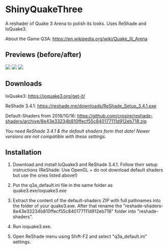 # ShinyQuakeThree

A reshader of Quake 3 Arena to polish its looks. Uses ReShade and IoQuake3.

About the Game Q3A:
https://en.wikipedia.org/wiki/Quake_III_Arena

## Previews (before/after) ##

<img src="https://i.imgur.com/Bn3pSCy.gif">

<img src="https://i.imgur.com/qTHe0SL.gif">

<img src="https://i.imgur.com/Oc8xoLL.gif">

## Downloads

IoQuake3: https://ioquake3.org/get-it/

ReShade 3.4.1: https://reshade.me/downloads/ReShade_Setup_3.4.1.exe

Default-Shaders from 2016/10/16: https://github.com/crosire/reshade-shaders/archive/8e43e33234b810ffecf55c840177111d912eb718.zip

*You need ReShade 3.4.1 & the default shaders form that date! Newer versions are not compatible with these settings.*

## Installation ##

1. Download and install IoQuake3 and ReShade 3.4.1. Follow their setup instructions (ReShade: Use OpenGL + do not download default shaders but use the ones listed above!)

2. Put the q3a_default.ini file in the same folder as quake3.exe/ioquake3.exe

3. Extract the content of the default-shaders ZIP with full pathnames into the folder of your quake3.exe. After that rename the "reshade-shaders-8e43e33234b810ffecf55c840177111d912eb718" folder into "reshade-shaders".

4. Run ioquake3.exe.

5. Open ReShade menu using Shift-F2 and select "q3a_default.ini" settings.
